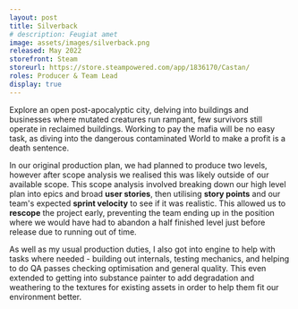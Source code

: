 ```yaml
---
layout: post
title: Silverback
# description: Feugiat amet 
image: assets/images/silverback.png
released: May 2022
storefront: Steam
storeurl: https://store.steampowered.com/app/1836170/Castan/
roles: Producer & Team Lead
display: true
---
```


Explore an open post-apocalyptic city, delving into buildings and businesses where mutated creatures run rampant, few survivors still operate in reclaimed buildings. Working to pay the mafia will be no easy task, as diving into the dangerous contaminated World to make a profit is a death sentence. 

<!-- Venture into overgrown wastes as you scavenge to survive.  -->

<!-- Building off the strong, established base of the lootashoota genre, plunging players into a vibrant, and heavily overgrown post apocalyptic world. With fun, fast paced arcade style shooting, challenging boss fights, and engaging weapon variety with makeshift, military grade, and even special weapons with their own unique mechanics and effects. -->

<!-- What really set's us apart, however, is that this is only half of our game. We'll be adding in shop management, and story driven questing, changing the player from a generic murder hobo, into a shopkeeper, trying to survive in this world just like everyone else. Get back from looting these dangerous wastes and charge the prices *you* want for the item's *you've* scavenged. Trade with other merchants for new weapons, and build up relationships with the people around town. Learn who they are, what they like, and tailor what you loot, and how you price it, to these individual people. You can even unlock quests unique to that person, each with their own storylines that can effect not just them, but the settlement as a whole. -->
In our original production plan, we had planned to produce two levels, however after scope analysis we realised this was likely outside of our available scope. This scope analysis involved breaking down our high level plan into epics and broad <b>user stories</b>, then utilising <b>story points</b> and our team's expected <b>sprint velocity</b> to see if it was realistic. This allowed us to <b>rescope</b> the project early, preventing the team ending up in the position where we would have had to abandon a half finished level just before release due to running out of time.

As well as my usual production duties, I also got into engine to help with tasks where needed - building out internals, testing mechanics, and helping to do QA passes checking optimisation and general quality. This even extended to getting into substance painter to add degradation and weathering to the textures for existing assets in order to help them fit our environment better.

<!-- several redesigns, each requiring scope replanning  -->

<!-- Talk about how boards were structured and maintained
Post mortem
Images of boards and charts -->
